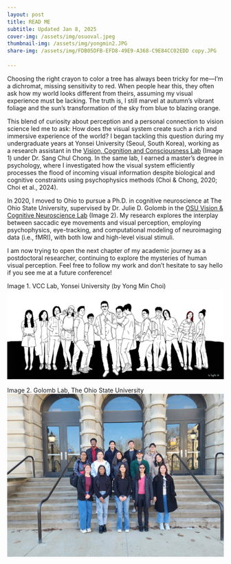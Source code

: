 ```yaml
---
layout: post
title: READ ME
subtitle: Updated Jan 8, 2025
cover-img: /assets/img/osuoval.jpeg
thumbnail-img: /assets/img/yongmin2.JPG
share-img: /assets/img/FDB05DFB-EFD8-49E9-A368-C9E84CC02EDD copy.JPG

---
```



Choosing the right crayon to color a tree has always been tricky for me—I’m a dichromat, missing sensitivity to red. When people hear this, they often ask how my world looks different from theirs, assuming my visual experience must be lacking. The truth is, I still marvel at autumn’s vibrant foliage and the sun’s transformation of the sky from blue to blazing orange.

This blend of curiosity about perception and a personal connection to vision science led me to ask: How does the visual system create such a rich and immersive experience of the world?
I began tackling this question during my undergraduate years at Yonsei University (Seoul, South Korea), working as a research assistant in the [Vision, Cognition and Consciousness Lab](https://vcc.yonsei.ac.kr) (Image 1) under Dr. Sang Chul Chong. In the same lab, I earned a master’s degree in psychology, where I investigated how the visual system efficiently processes the flood of incoming visual information despite biological and cognitive constraints using psychophysics methods (Choi & Chong, 2020; Choi et al., 2024).

In 2020, I moved to Ohio to pursue a Ph.D. in cognitive neuroscience at The Ohio State University, supervised by Dr. Julie D. Golomb in the [OSU Vision & Cognitive Neuroscience Lab](https://u.osu.edu/golomblab/) (Image 2). My research explores the interplay between saccadic eye movements and visual perception, employing psychophysics, eye-tracking, and computational modeling of neuroimaging data (i.e., fMRI), with both low and high-level visual stimuli.

I am now trying to open the next chapter of my academic journey as a postdoctoral researcher, continuing to explore the mysteries of human visual perception. Feel free to follow my work and don’t hesitate to say hello if you see me at a future conference!




Image 1. VCC Lab, Yonsei University (by Yong Min Choi) ![vcclab](/assets/img/vcc.jpg)

Image 2. Golomb Lab, The Ohio State University ![jglab](/assets/img/jglab.jpeg)

